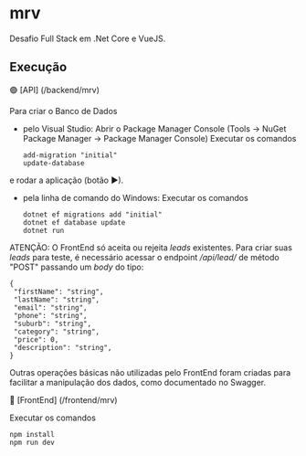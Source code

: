 # mrv

Desafio Full Stack em .Net Core e VueJS.

## Execução

🟣 [API] (/backend/mrv)

Para criar o Banco de Dados
- pelo Visual Studio:
  Abrir o Package Manager Console (Tools -> NuGet Package Manager -> Package Manager Console)
  Executar os comandos
  ```
  add-migration "initial"
  update-database
  ```
e rodar a aplicação (botão ▶).

- pela linha de comando do Windows:
  Executar os comandos
  ```
  dotnet ef migrations add "initial"
  dotnet ef database update
  dotnet run
  ```
  
ATENÇÃO: O FrontEnd só aceita ou rejeita _leads_ existentes. Para criar suas _leads_ para teste, é necessário acessar o endpoint _/api/lead/_ de método "POST" passando um _body_ do tipo:

   ```
  {
    "firstName": "string",
    "lastName": "string",
    "email": "string",
    "phone": "string",
    "suburb": "string",
    "category": "string",
    "price": 0,
    "description": "string",
  }
  ```
  
 Outras operações básicas não utilizadas pelo FrontEnd foram criadas para facilitar a manipulação dos dados, como documentado no Swagger.


🔵 [FrontEnd] (/frontend/mrv)
 
 Executar os comandos
   ```
  npm install
  npm run dev
  ```
